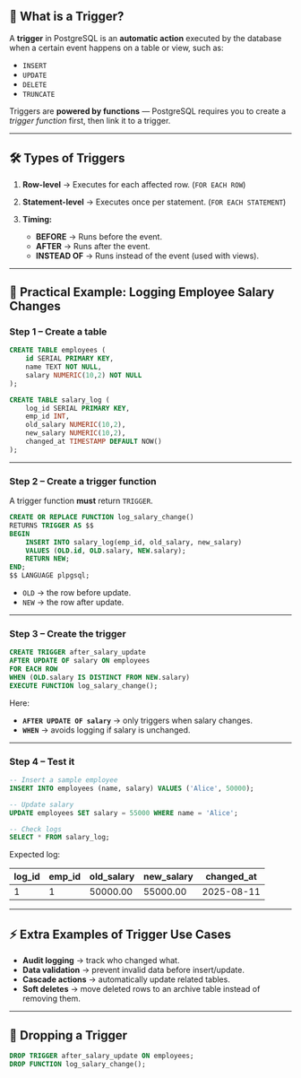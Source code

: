 ## **📌 What is a Trigger?**

A **trigger** in PostgreSQL is an **automatic action** executed by the database when a certain event happens on a table or view, such as:

* `INSERT`
* `UPDATE`
* `DELETE`
* `TRUNCATE`

Triggers are **powered by functions** — PostgreSQL requires you to create a *trigger function* first, then link it to a trigger.

---

## **🛠 Types of Triggers**

1. **Row-level** → Executes for each affected row. (`FOR EACH ROW`)
2. **Statement-level** → Executes once per statement. (`FOR EACH STATEMENT`)
3. **Timing:**

   * **BEFORE** → Runs before the event.
   * **AFTER** → Runs after the event.
   * **INSTEAD OF** → Runs instead of the event (used with views).

---

## **📍 Practical Example: Logging Employee Salary Changes**

### **Step 1 – Create a table**

```sql
CREATE TABLE employees (
    id SERIAL PRIMARY KEY,
    name TEXT NOT NULL,
    salary NUMERIC(10,2) NOT NULL
);

CREATE TABLE salary_log (
    log_id SERIAL PRIMARY KEY,
    emp_id INT,
    old_salary NUMERIC(10,2),
    new_salary NUMERIC(10,2),
    changed_at TIMESTAMP DEFAULT NOW()
);
```

---

### **Step 2 – Create a trigger function**

A trigger function **must** return `TRIGGER`.

```sql
CREATE OR REPLACE FUNCTION log_salary_change()
RETURNS TRIGGER AS $$
BEGIN
    INSERT INTO salary_log(emp_id, old_salary, new_salary)
    VALUES (OLD.id, OLD.salary, NEW.salary);
    RETURN NEW;
END;
$$ LANGUAGE plpgsql;
```

* `OLD` → the row before update.
* `NEW` → the row after update.

---

### **Step 3 – Create the trigger**

```sql
CREATE TRIGGER after_salary_update
AFTER UPDATE OF salary ON employees
FOR EACH ROW
WHEN (OLD.salary IS DISTINCT FROM NEW.salary)
EXECUTE FUNCTION log_salary_change();
```

Here:

* **`AFTER UPDATE OF salary`** → only triggers when salary changes.
* **`WHEN`** → avoids logging if salary is unchanged.

---

### **Step 4 – Test it**

```sql
-- Insert a sample employee
INSERT INTO employees (name, salary) VALUES ('Alice', 50000);

-- Update salary
UPDATE employees SET salary = 55000 WHERE name = 'Alice';

-- Check logs
SELECT * FROM salary_log;
```

Expected log:

| log\_id | emp\_id | old\_salary | new\_salary | changed\_at |
| ------- | ------- | ----------- | ----------- | ----------- |
| 1       | 1       | 50000.00    | 55000.00    | 2025-08-11  |

---

## **⚡ Extra Examples of Trigger Use Cases**

* **Audit logging** → track who changed what.
* **Data validation** → prevent invalid data before insert/update.
* **Cascade actions** → automatically update related tables.
* **Soft deletes** → move deleted rows to an archive table instead of removing them.

---

## **📌 Dropping a Trigger**

```sql
DROP TRIGGER after_salary_update ON employees;
DROP FUNCTION log_salary_change();
```
